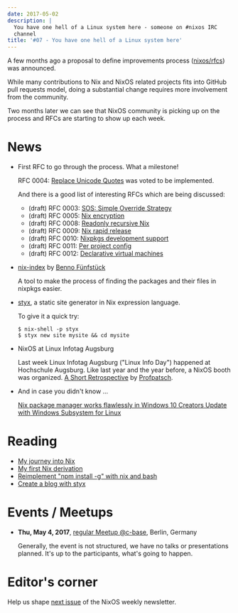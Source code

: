 ```yaml
---
date: 2017-05-02
description: |
  You have one hell of a Linux system here - someone on #nixos IRC
  channel
title: '#07 - You have one hell of a Linux system here'
---
```


A few months ago a proposal to define improvements process
([nixos/rfcs](https://github.com/nixos/rfcs)) was announced.

While many contributions to Nix and NixOS related projects fits into
GitHub pull requests model, doing a substantial change requires more
involvement from the community.

Two months later we can see that NixOS community is picking up on the
process and RFCs are starting to show up each week.

# News

- First RFC to go through the process. What a milestone!

  RFC 0004: [Replace Unicode
  Quotes](https://github.com/NixOS/rfcs/pull/4) was voted to be
  implemented.

  And there is a good list of interesting RFCs which are being
  discussed:
  - (draft) RFC 0003: [SOS: Simple Override
    Strategy](https://github.com/NixOS/rfcs/pull/3)
  - (draft) RFC 0005: [Nix
    encryption](https://github.com/NixOS/rfcs/pull/5)
  - (draft) RFC 0008: [Readonly recursive
    Nix](https://github.com/NixOS/rfcs/pull/8)
  - (draft) RFC 0009: [Nix rapid
    release](https://github.com/NixOS/rfcs/pull/9)
  - (draft) RFC 0010: [Nixpkgs development
    support](https://github.com/NixOS/rfcs/pull/10)
  - (draft) RFC 0011: [Per project
    config](https://github.com/NixOS/rfcs/pull/11)
  - (draft) RFC 0012: [Declarative virtual
    machines](https://github.com/NixOS/rfcs/pull/12)

- [nix-index](https://github.com/bennofs/nix-index) by [Benno
  Fünfstück](https://github.com/bennofs)

  A tool to make the process of finding the packages and their files
  in nixpkgs easier.

- [styx](https://styx-static.github.io/styx-site/), a static site
  generator in Nix expression language.

  To give it a quick try:

  ```console
  $ nix-shell -p styx
  $ styx new site mysite && cd mysite
  ```

- NixOS at Linux Infotag Augsburg

  Last week Linux Infotag Augsburg ("Linux Info Day") happened at
  Hochschule Augsburg. Like last year and the year before, a NixOS
  booth was organized. [A Short
  Retrospective](http://profpatsch.de/blog/posts/nixos-on-lit-2017.html)
  by [Profpatsch](https://github.com/Profpatsch).

- And in case you didn\'t know \...

  [Nix package manager works flawlessly in Windows 10 Creators Update
  with Windows Subsystem for
  Linux](https://www.reddit.com/r/NixOS/comments/64xyd7/nix_package_manager_works_flawlessly_in_windows)

# Reading

- [My journey into
  Nix](https://adelbertc.github.io/posts/2017-04-03-nix-journey.html)
- [My first Nix
  derivation](https://adelbertc.github.io/posts/2017-04-08-first-nix-derivation.html)
- [Reimplement \"npm install -g\" with nix and
  bash](http://nicknovitski.com/nix-npm-install)
- [Create a blog with
  styx](https://styx-static.github.io/styx-theme-hyde/posts/2016-09-19-blog-tutorial.html)

# Events / Meetups

- **Thu, May 4, 2017**, [regular Meetup
  \@c-base](https://www.meetup.com/Berlin-NixOS-Meetup/events/239572944/),
  Berlin, Germany

  Generally, the event is not structured, we have no talks or
  presentations planned. It\'s up to the participants, what\'s going
  to happen.

# Editor\'s corner

Help us shape [next issue](https://github.com/NixOS/nixos-weekly/issues)
of the NixOS weekly newsletter.
